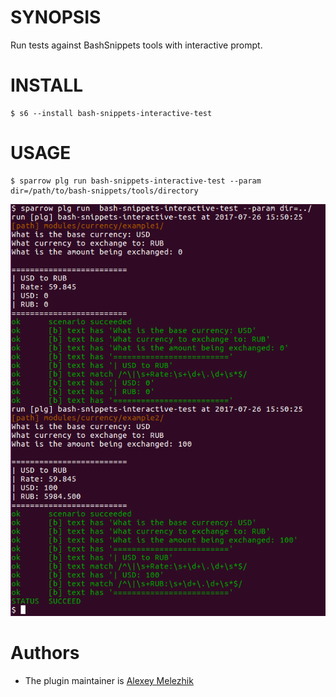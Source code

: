 # SYNOPSIS

Run tests against BashSnippets tools with interactive prompt.

# INSTALL

    $ s6 --install bash-snippets-interactive-test

# USAGE

    $ sparrow plg run bash-snippets-interactive-test --param dir=/path/to/bash-snippets/tools/directory


![report](https://raw.githubusercontent.com/melezhik/images/master/report.png)

# Authors

* The plugin maintainer is [Alexey Melezhik](https://github.com/melezhik/)



